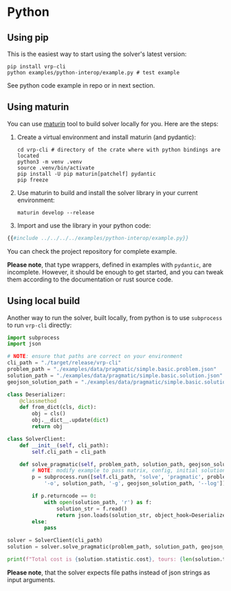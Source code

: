 # Python

## Using pip

This is the easiest way to start using the solver's latest version:

```shell
pip install vrp-cli
python examples/python-interop/example.py # test example
```

See python code example in repo or in next section.


## Using maturin

You can use [maturin](https://github.com/PyO3/maturin) tool to build solver locally for you. Here are the steps:

1. Create a virtual environment and install maturin (and pydantic):
    ```shell
    cd vrp-cli # directory of the crate where with python bindings are located
    python3 -m venv .venv
    source .venv/bin/activate
    pip install -U pip maturin[patchelf] pydantic
    pip freeze
    ```

2. Use maturin to build and install the solver library in your current environment:
    ```shell
    maturin develop --release
    ```

3. Import and use the library in your python code:

```python
{{#include ../../../../examples/python-interop/example.py}}
```

You can check the project repository for complete example.

**Please note**, that type wrappers, defined in examples with `pydantic`, are incomplete. However, it should be enough to
get started, and you can tweak them according to the documentation or rust source code.


## Using local build

Another way to run the solver, built locally, from python is to use `subprocess` to run `vrp-cli` directly:

```python
import subprocess
import json

# NOTE: ensure that paths are correct on your environment
cli_path = "./target/release/vrp-cli"
problem_path = "./examples/data/pragmatic/simple.basic.problem.json"
solution_path = "./examples/data/pragmatic/simple.basic.solution.json"
geojson_solution_path = "./examples/data/pragmatic/simple.basic.solution.geojson"

class Deserializer:
    @classmethod
    def from_dict(cls, dict):
        obj = cls()
        obj.__dict__.update(dict)
        return obj

class SolverClient:
    def __init__(self, cli_path):
        self.cli_path = cli_path

    def solve_pragmatic(self, problem_path, solution_path, geojson_solution_path):
        # NOTE: modify example to pass matrix, config, initial solution, etc.
        p = subprocess.run([self.cli_path, 'solve', 'pragmatic', problem_path,
            '-o', solution_path, '-g', geojson_solution_path, '--log'])

        if p.returncode == 0:
            with open(solution_path, 'r') as f:
                solution_str = f.read()
                return json.loads(solution_str, object_hook=Deserializer.from_dict)
        else:
            pass

solver = SolverClient(cli_path)
solution = solver.solve_pragmatic(problem_path, solution_path, geojson_solution_path)

print(f"Total cost is {solution.statistic.cost}, tours: {len(solution.tours)}")
```

**Please note**, that the solver expects file paths instead of json strings as input arguments.